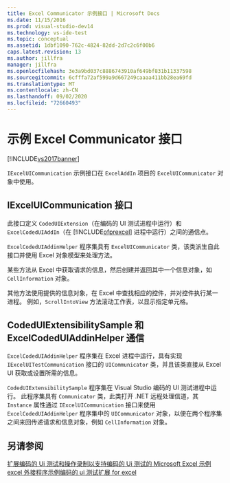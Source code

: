 ```yaml
---
title: Excel Communicator 示例接口 | Microsoft Docs
ms.date: 11/15/2016
ms.prod: visual-studio-dev14
ms.technology: vs-ide-test
ms.topic: conceptual
ms.assetid: 1dbf1090-762c-4824-82dd-2d7c2c6f00b6
caps.latest.revision: 13
ms.author: jillfra
manager: jillfra
ms.openlocfilehash: 3e3a9bd037c8886743910af649bf831b11337598
ms.sourcegitcommit: 6cfffa72af599a9d667249caaaa411bb28ea69fd
ms.translationtype: MT
ms.contentlocale: zh-CN
ms.lasthandoff: 09/02/2020
ms.locfileid: "72660493"
---
```

# <a name="sample-excel-communicator-interface"></a>示例 Excel Communicator 接口
[!INCLUDE[vs2017banner](../includes/vs2017banner.md)]

`IExcelUICommunication` 示例接口在 `ExcelAddIn` 项目的 `ExcelUICommunicator` 对象中使用。

## <a name="iexceluicommunication-interface"></a>IExcelUICommunication 接口
 此接口定义 `CodedUIExtension`（在编码的 UI 测试进程中运行）和 `ExcelCodedUIAddIn`（在 [!INCLUDE[ofprexcel](../includes/ofprexcel-md.md)] 进程中运行）之间的通信点。

 `ExcelCodedUIAddinHelper` 程序集具有 `ExcelUICommunicator` 类，该类派生自此接口并使用 Excel 对象模型来处理方法。

 某些方法从 Excel 中获取请求的信息，然后创建并返回其中一个信息对象，如 `CellInformation` 对象。

 其他方法使用提供的信息对象，在 Excel 中查找相应的控件，并对控件执行某一进程。 例如，`ScrollIntoView` 方法滚动工作表，以显示指定单元格。

## <a name="codeduiextensibilitysample-and-excelcodeduiaddinhelper-communication"></a>CodedUIExtensibilitySample 和 ExcelCodedUIAddinHelper 通信
 `ExcelCodedUIAddinHelper` 程序集在 Excel 进程中运行，具有实现 `IExcelUITestCommunication` 接口的 `UICommunicator` 类，并且该类直接从 Excel UI 获取或设置所需的信息。

 `CodedUIExtensibilitySample` 程序集在 Visual Studio 编码的 UI 测试进程中运行。 此程序集具有 `Communicator` 类，此类打开 .NET 远程处理信道，其 `Instance` 属性通过 `IExcelUICommunication` 接口来使用 `ExcelCodedUIAddinHelper` 程序集中的 `UICommunicator` 对象，以便在两个程序集之间来回传递请求和信息对象，例如 `CellInformation` 对象。

## <a name="see-also"></a>另请参阅
 [扩展编码的 Ui 测试和操作录制以支持](../test/extending-coded-ui-tests-and-action-recordings-to-support-microsoft-excel.md)[编码的 Ui 测试的 Microsoft Excel 示例 excel 外接程序](../test/sample-excel-add-in-for-coded-ui-testing.md)[示例编码的 ui 测试扩展 for excel](../test/sample-coded-ui-test-extension-for-excel.md)
